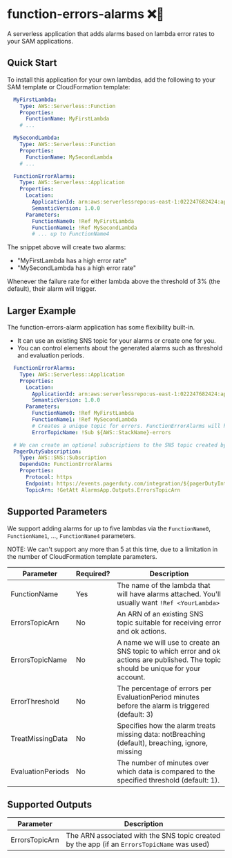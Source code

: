 # function-errors-alarms ❌🚨

A serverless application that adds alarms based on lambda error rates to your SAM applications.

## Quick Start

To install this application for your own lambdas, add the following to your SAM template or CloudFormation template:

```yaml
  MyFirstLambda:
    Type: AWS::Serverless::Function
    Properties:
      FunctionName: MyFirstLambda
    # ...

  MySecondLambda:
    Type: AWS::Serverless::Function
    Properties:
      FunctionName: MySecondLambda
    # ...

  FunctionErrorAlarms:
    Type: AWS::Serverless::Application
    Properties:
      Location:
        ApplicationId: arn:aws:serverlessrepo:us-east-1:022247682424:applications/function-errors-alarm
        SemanticVersion: 1.0.0
      Parameters:
        FunctionName0: !Ref MyFirstLambda
        FunctionName1: !Ref MySecondLambda
        # ... up to FunctionName4
```

The snippet above will create two alarms:
- "MyFirstLambda has a high error rate"
- "MySecondLambda has a high error rate"

Whenever the failure rate for either lambda above the threshold of 3% (the default), their alarm
will trigger.

## Larger Example

The function-errors-alarm application has some flexibility built-in.
- It can use an existing SNS topic for your alarms or create one for you.
- You can control elements about the generated alarms such as threshold and evaluation periods.


```yaml
  FunctionErrorAlarms:
    Type: AWS::Serverless::Application
    Properties:
      Location:
        ApplicationId: arn:aws:serverlessrepo:us-east-1:022247682424:applications/function-errors-alarm
        SemanticVersion: 1.0.0
      Parameters:
        FunctionName0: !Ref MyFirstLambda
        FunctionName1: !Ref MySecondLambda
        # Creates a unique topic for errors. FunctionErrorAlarms will have ErrorsTopicArn in its outputs.
        ErrorTopicName: !Sub ${AWS::StackName}-errors

  # We can create an optional subscriptions to the SNS topic created by FunctionErrorAlarms
  PagerDutySubscription:
    Type: AWS::SNS::Subscription
    DependsOn: FunctionErrorAlarms
    Properties:
      Protocol: https
      Endpoint: https://events.pagerduty.com/integration/${pagerDutyIntegrationKey}/enqueue
      TopicArn: !GetAtt AlarmsApp.Outputs.ErrorsTopicArn
```

## Supported Parameters

We support adding alarms for up to five lambdas via the `FunctionName0`, `FunctionName1`, ..., `FunctionName4` parameters.

NOTE: We can't support any more than 5 at this time, due to a limitation in the number of CloudFormation
template parameters.

| Parameter | Required? | Description |
| --------- | --------- | ----------- |
| FunctionName<N> | Yes | The name of the lambda that will have alarms attached. You'll usually want `!Ref <YourLambda>` |
| ErrorsTopicArn | No | An ARN of an existing SNS topic suitable for receiving error and ok actions. |
| ErrorsTopicName | No | A name we will use to create an SNS topic to which error and ok actions are published. The topic should be unique for your account. |
| ErrorThreshold | No | The percentage of errors per EvaluationPeriod minutes before the alarm is triggered (default: 3) |
| TreatMissingData | No | Specifies how the alarm treats missing data: notBreaching (default), breaching, ignore, missing |
| EvaluationPeriods | No | The number of minutes over which data is compared to the specified threshold (default: 1). |

## Supported Outputs

| Parameter | Description |
| --------- | ----------- |
| ErrorsTopicArn | The ARN associated with the SNS topic created by the app (if an `ErrorsTopicName` was used) |